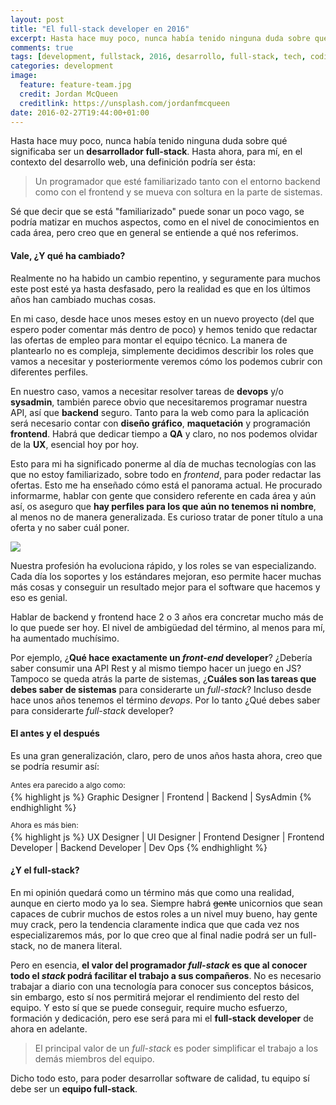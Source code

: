 ```yaml
---
layout: post
title: "El full-stack developer en 2016"
excerpt: Hasta hace muy poco, nunca había tenido ninguna duda sobre qué significaba ser un desarrollador full-stack. Hasta ahora, para mí, en el contexto del desarrollo web, una definición podría ser ésta
comments: true
tags: [development, fullstack, 2016, desarrollo, full-stack, tech, coding, roles]
categories: development
image:
  feature: feature-team.jpg
  credit: Jordan McQueen
  creditlink: https://unsplash.com/jordanfmcqueen
date: 2016-02-27T19:44:00+01:00
---
```


Hasta hace muy poco, nunca había tenido ninguna duda sobre qué significaba ser un **desarrollador full-stack**. Hasta ahora, para mí, en el contexto del desarrollo web, una definición podría ser ésta:

> Un programador que esté familiarizado tanto con el entorno backend como con el frontend y se mueva con soltura en la parte de sistemas.

Sé que decir que se está "familiarizado" puede sonar un poco vago, se podría matizar en muchos aspectos, como en el nivel de conocimientos en cada área, pero creo que en general se entiende a qué nos referimos.

#### Vale, ¿Y qué ha cambiado?

Realmente no ha habido un cambio repentino, y seguramente para muchos este post esté ya hasta desfasado, pero la realidad es que en los últimos años han cambiado muchas cosas.

En mi caso, desde hace unos meses estoy en un nuevo proyecto (del que espero poder comentar más dentro de poco) y hemos tenido que redactar las ofertas de empleo para montar el equipo técnico. La manera de plantearlo no es compleja, simplemente decidimos describir los roles que vamos a necesitar y posteriormente veremos cómo los podemos cubrir con diferentes perfiles.  

En nuestro caso, vamos a necesitar resolver tareas de **devops** y/o **sysadmin**, también parece obvio que necesitaremos programar nuestra API, así que **backend** seguro. Tanto para la web como para la aplicación será necesario contar con **diseño gráfico**, **maquetación** y programación **frontend**. Habrá que dedicar tiempo a **QA** y claro, no nos podemos olvidar de la **UX**, esencial hoy por hoy.

Esto para mi ha significado ponerme al día de muchas tecnologías con las que no estoy familiarizado, sobre todo en *frontend*, para poder redactar las ofertas. Esto me ha enseñado cómo está el panorama actual. He procurado informarme, hablar con gente que considero referente en cada área y aún así, os aseguro que **hay perfiles para los que aún no tenemos ni nombre**, al menos no de manera generalizada. Es curioso tratar de poner título a una oferta y no saber cuál poner.

![](/images/dogs.gif)


Nuestra profesión ha evoluciona rápido, y los roles se van especializando. Cada día los soportes y los estándares mejoran, eso permite hacer muchas más cosas y conseguir un resultado mejor para el software que hacemos y eso es genial.

Hablar de backend y frontend hace 2 o 3 años era concretar mucho más de lo que puede ser hoy. El nivel de ambigüedad del término, al menos para mí, ha aumentado muchísimo.

Por ejemplo, ¿**Qué hace exactamente un *front-end* developer**? ¿Debería saber consumir una API Rest y al mismo tiempo hacer un juego en JS? Tampoco se queda atrás la parte de sistemas, ¿**Cuáles son las tareas que debes saber de sistemas** para considerarte un *full-stack*? Incluso desde hace unos años tenemos el término *devops*. Por lo tanto ¿Qué debes saber para considerarte *full-stack* developer?


#### El antes y el después

Es una gran generalización, claro, pero de unos años hasta ahora, creo que se podría resumir así:

<p style="font-size: 12px; margin-bottom: 3px;">Antes era parecido a algo como:</p>  
{% highlight js %}
Graphic Designer
  |
Frontend
  |
Backend
  |	
SysAdmin
{% endhighlight %}

<p style="font-size: 12px; margin-bottom: 3px;">Ahora es más bien:</p>  
{% highlight js %}
UX Designer
  |
UI Designer
  |
Frontend Designer
  |
Frontend Developer
  |
Backend Developer
  |
Dev Ops
{% endhighlight %}


#### ¿Y el full-stack?

En mi opinión quedará como un término más que como una realidad, aunque en cierto modo ya lo sea. Siempre habrá <span style="text-decoration:line-through;">gente</span> unicornios que sean capaces de cubrir muchos de estos roles a un nivel muy bueno, hay gente muy crack, pero la tendencia claramente indica que que cada vez nos especializaremos más, por lo que creo que al final nadie podrá ser un full-stack, no de manera literal.

Pero en esencia, **el valor del programador *full-stack* es que al conocer todo el *stack* podrá facilitar el trabajo a sus compañeros**. No es necesario trabajar a diario con una tecnología para conocer sus conceptos básicos, sin embargo, esto sí nos permitirá mejorar el rendimiento del resto del equipo. Y esto sí que se puede conseguir, require mucho esfuerzo, formación y dedicación, pero ese será para mi el **full-stack developer** de ahora en adelante.

> El principal valor de un *full-stack* es poder simplificar el trabajo a los demás miembros del equipo.


Dicho todo esto, para poder desarrollar software de calidad, tu equipo sí debe ser un **equipo full-stack**.




